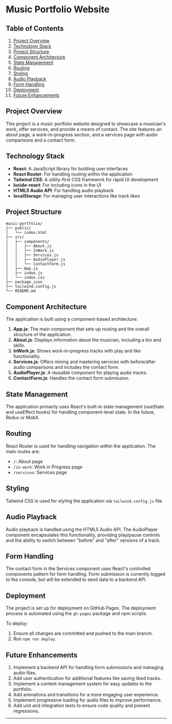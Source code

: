# Music Portfolio Website

## Table of Contents

1. [Project Overview](#project-overview)
2. [Technology Stack](#technology-stack)
3. [Project Structure](#project-structure)
4. [Component Architecture](#component-architecture)
5. [State Management](#state-management)
6. [Routing](#routing)
7. [Styling](#styling)
8. [Audio Playback](#audio-playback)
9. [Form Handling](#form-handling)
10. [Deployment](#deployment)
11. [Future Enhancements](#future-enhancements)

## Project Overview

This project is a music portfolio website designed to showcase a musician's work, offer services, and provide a means of contact. The site features an about page, a work-in-progress section, and a services page with audio comparisons and a contact form.

## Technology Stack

- **React**: A JavaScript library for building user interfaces
- **React Router**: For handling routing within the application
- **Tailwind CSS**: A utility-first CSS framework for rapid UI development
- **lucide-react**: For including icons in the UI
- **HTML5 Audio API**: For handling audio playback
- **localStorage**: For managing user interactions like track likes

## Project Structure

```
music-portfolio/
├── public/
│   └── index.html
├── src/
│   ├── components/
│   │   ├── About.js
│   │   ├── InWork.js
│   │   ├── Services.js
│   │   ├── AudioPlayer.js
│   │   └── ContactForm.js
│   ├── App.js
│   ├── index.js
│   └── index.css
├── package.json
├── tailwind.config.js
└── README.md
```

## Component Architecture

The application is built using a component-based architecture:

1. **App.js**: The main component that sets up routing and the overall structure of the application.
2. **About.js**: Displays information about the musician, including a bio and skills.
3. **InWork.js**: Shows work-in-progress tracks with play and like functionality.
4. **Services.js**: Offers mixing and mastering services with before/after audio comparisons and includes the contact form.
5. **AudioPlayer.js**: A reusable component for playing audio tracks.
6. **ContactForm.js**: Handles the contact form submission.

## State Management

The application primarily uses React's built-in state management (useState and useEffect hooks) for handling component-level state. In the future, Redux or MobX.

## Routing

React Router is used for handling navigation within the application. The main routes are:

- `/`: About page
- `/in-work`: Work in Progress page
- `/services`: Services page

## Styling

Tailwind CSS is used for styling the application via `tailwind.config.js` file.

## Audio Playback

Audio playback is handled using the HTML5 Audio API. The AudioPlayer component encapsulates this functionality, providing play/pause controls and the ability to switch between "before" and "after" versions of a track.

## Form Handling

The contact form in the Services component uses React's controlled components pattern for form handling. Form submission is currently logged to the console, but will be extended to send data to a backend API.

## Deployment

The project is set up for deployment on GitHub Pages. The deployment process is automated using the `gh-pages` package and npm scripts.

To deploy:

1. Ensure all changes are committed and pushed to the main branch.
2. Run `npm run deploy`.

## Future Enhancements

1. Implement a backend API for handling form submissions and managing audio files.
2. Add user authentication for additional features like saving liked tracks.
3. Implement a content management system for easy updates to the portfolio.
4. Add animations and transitions for a more engaging user experience.
5. Implement progressive loading for audio files to improve performance.
6. Add unit and integration tests to ensure code quality and prevent regressions.

---


